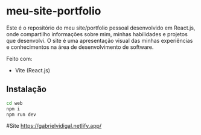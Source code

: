 # meu-site-portfolio
Este é o repositório do meu site/portfolio pessoal desenvolvido em React.js, onde compartilho informações sobre mim, minhas habilidades e projetos que desenvolvi. O site é uma apresentação visual das minhas experiências e conhecimentos na área de desenvolvimento de software.

Feito com:
- Vite (React.js)

## Instalação

```sh
cd web
npm i
npm run dev
```

#Site
https://gabrielvidigal.netlify.app/
